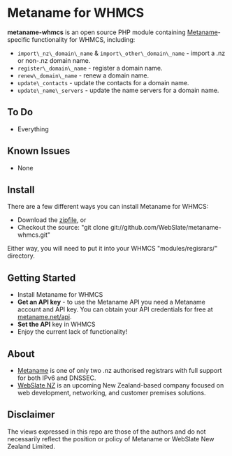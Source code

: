 # Metaname for WHMCS
**metaname-whmcs** is an open source PHP module containing [Metaname](https://metaname.net)-specific functionality for WHMCS, including:

  * `import\_nz\_domain\_name` & `import\_other\_domain\_name` - import a .nz or non-.nz domain name.
  * `register\_domain\_name` - register a domain name.
  * `renew\_domain\_name` - renew a domain name.
  * `update\_contacts` - update the contacts for a domain name.
  * `update\_name\_servers` - update the name servers for a domain name.

## To Do
* Everything

## Known Issues
* None

## Install
There are a few different ways you can install Metaname for WHMCS:

* Download the [zipfile](https://github.com/WebSlate/metaname-whmcs/archives/master), or
* Checkout the source: "git clone git://github.com/WebSlate/metaname-whmcs.git"

Either way, you will need to put it into your WHMCS "modules/regisrars/" directory.
   
## Getting Started
 * Install Metaname for WHMCS
 * **Get an API key** - to use the Metaname API you need a Metaname account and API key. You can obtain your API credentials for free at [metaname.net/api](https://metaname.net/api).
 * **Set the API** key in WHMCS
 * Enjoy the current lack of functionality!

## About
* [Metaname](https://metaname.net) is one of only two .nz authorised registrars with full support for both IPv6 and DNSSEC.
* [WebSlate NZ](http://webslate.co.nz) is an upcoming New Zealand-based company focused on web development, networking, and customer premises solutions.

## Disclaimer
The views expressed in this repo are those of the authors and do not necessarily reflect the position or policy of Metaname or WebSlate New Zealand Limited.
